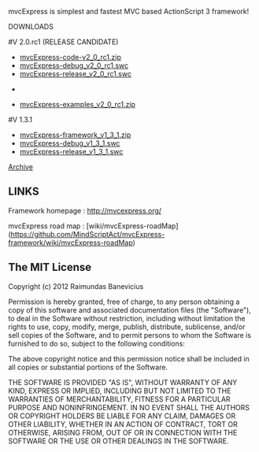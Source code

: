mvcExpress is simplest and fastest MVC based ActionScript 3 framework!

DOWNLOADS


#V 2.0.rc1 (RELEASE CANDIDATE)
* [mvcExpress-code-v2_0_rc1.zip](https://github.com/MindScriptAct/mvcExpress-downloads/raw/master/mvcExpress-framework-v2/mvcExpress-code-v2_0_rc1.zip)
* [mvcExpress-debug_v2_0_rc1.swc](https://github.com/MindScriptAct/mvcExpress-downloads/raw/master/mvcExpress-framework-v2/mvcExpress-debug_v2_0_rc1.swc)
* [mvcExpress-release_v2_0_rc1.swc](https://github.com/MindScriptAct/mvcExpress-downloads/raw/master/mvcExpress-framework-v2/mvcExpress-release_v2_0_rc1.swc)

-

* [mvcExpress-examples_v2_0_rc1.zip](https://github.com/MindScriptAct/mvcExpress-downloads/raw/master/examples/mvcExpress-examples_v2_0_rc1.zip)


#V 1.3.1
* [mvcExpress-framework_v1_3_1.zip](https://github.com/MindScriptAct/mvcExpress-downloads/raw/master/mvcExpress-framework/mvcExpress-framework_v1_3_1.zip)
* [mvcExpress-debug_v1_3_1.swc](https://github.com/MindScriptAct/mvcExpress-downloads/raw/master/mvcExpress-framework/mvcExpress-debug_v1_3_1.swc)
* [mvcExpress-release_v1_3_1.swc](https://github.com/MindScriptAct/mvcExpress-downloads/raw/master/mvcExpress-framework/mvcExpress-release_v1_3_1.swc)

[Archive](https://github.com/MindScriptAct/mvcExpress-downloads/)


LINKS
-----

Framework homepage : http://mvcexpress.org/
	
mvcExpress road map : [wiki/mvcExpress-roadMap] (https://github.com/MindScriptAct/mvcExpress-framework/wiki/mvcExpress-roadMap)

The MIT License
---------------

Copyright (c) 2012 Raimundas Banevicius

Permission is hereby granted, free of charge, to any person obtaining a copy
of this software and associated documentation files (the "Software"), to deal
in the Software without restriction, including without limitation the rights
to use, copy, modify, merge, publish, distribute, sublicense, and/or sell
copies of the Software, and to permit persons to whom the Software is
furnished to do so, subject to the following conditions:

The above copyright notice and this permission notice shall be included in
all copies or substantial portions of the Software.

THE SOFTWARE IS PROVIDED "AS IS", WITHOUT WARRANTY OF ANY KIND, EXPRESS OR
IMPLIED, INCLUDING BUT NOT LIMITED TO THE WARRANTIES OF MERCHANTABILITY,
FITNESS FOR A PARTICULAR PURPOSE AND NONINFRINGEMENT. IN NO EVENT SHALL THE
AUTHORS OR COPYRIGHT HOLDERS BE LIABLE FOR ANY CLAIM, DAMAGES OR OTHER
LIABILITY, WHETHER IN AN ACTION OF CONTRACT, TORT OR OTHERWISE, ARISING FROM,
OUT OF OR IN CONNECTION WITH THE SOFTWARE OR THE USE OR OTHER DEALINGS IN
THE SOFTWARE.
